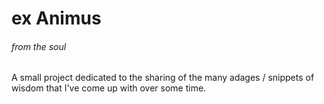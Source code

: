 # ex Animus
###### from the soul

A small project dedicated to the sharing of the many adages / snippets of wisdom that I've come up with over some time.
